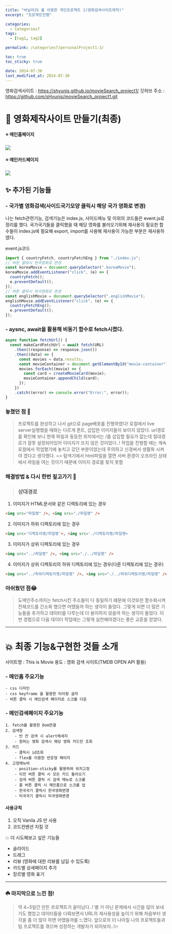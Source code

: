 ```yaml
---
title: "바닐라JS 를 이용한 개인프로젝트 1(영화검색사이트제작)"
excerpt: "프로젝트진행"

categories:
  - Categories7
tags:
  - [tag1, tag2]

permalink: /categories7/personalProject1-3/

toc: true
toc_sticky: true

date: 2024-07-30
last_modified_at: 2024-07-30
---
```


영화검색사이트 : https://shyunis.github.io/movieSearch_project1/
깃허브 주소 : https://github.com/sHyunis/movieSearch_project1.git

# 🌟 영화제작사이트 만들기(최종)

#### ⭐️ 메인홈페이지

![](https://velog.velcdn.com/images/alice0751/post/b44a6e8c-4490-4665-8f7e-5f2b42e357d3/image.png)

#### ⭐️ 메인카드페이지

![](https://velog.velcdn.com/images/alice0751/post/9cfea8a0-a0cd-4b66-84fa-3eb1fab76210/image.png)

## ✨ 추가된 기능들

### - 국가별 영화검색(사이드국기모양 클릭시 해당 국가 영화로 변경)

나는 fetch관련기능, 검색기능은 index.js, 사이드메뉴 및 이외의 코드들은 event.js로 정리를 했다. 국가국기들을 클릭했을 때 해당 영화를 불러오기위해 재사용이 필요한 함수들이 index.js에 필요해 export, import를 사용해 재사용이 가능한 부분은 재사용하였다.

event.js코드

```js
import { countryFetch, countryFetchEng } from "./index.js";
// 버튼 클릭시 한국영화로 변경
const koreaMovie = document.querySelector(".koreaMovie");
koreaMovie.addEventListener("click", (e) => {
  countryFetch();
  e.preventDefault();
});
// 버튼 클릭시 외국영화로 변경
const englishMovie = document.querySelector(".englishMovie");
englishMovie.addEventListener("click", (e) => {
  countryFetchEng();
  e.preventDefault();
});
```

### - aysnc, await을 활용해 비동기 함수로 fetch시켰다.

```js
async function fetchUrl() {
  const makeCardFetchUrl = await fetch(URL)
    .then((response) => response.json())
    .then((data) => {
      const movies = data.results;
      const movieContainer = document.getElementById("movie-container");
      movies.forEach((movie) => {
        const card = createMovieCard(movie);
        movieContainer.appendChild(card);
      });
    })
    .catch((error) => console.error("Error:", error));
}
```

### 놓쳤던 점 🥹

> 프로젝트를 완성하고 나서 git으로 page배포를 진행하였다!
> 로컬에서 live server실행했을 때와는 다르게 폰트, 삽입한 이미지들이 보이지 않았다.
> url경로를 확인해 보니 현재 파일과 동등한 위치에서는 /를 삽입할 필요가 없는데 절대경로가 잘못 설정되어있어 이미지가 뜨지 않은 것이었다..!
> 작업을 진행할 때는 계속 로컬에서 작업했기에 놓치고 갔던 부분이었는데
> 주의하고 신경써서 생활화 시켜야 겠다고 생각했다.
> => 탐색기에서 html파일을 열면 서버 환경이 오프라인 상태에서 파일을 여는 것이기 때문에 이미지 경로를 찾지 못함

### 해결방법 & 다시 한번 짚고가기 🙏

> ### 상대경로

1. 이미지가 HTML문서와 같은 디렉토리에 있는 경우

```html
<img src="파일명" />, <img src="./파일명" />
```

2. 이미지가 하위 디렉토리에 있는 경우

```html
<img src='디렉토리명/파일명'>, <img src='./디렉토리명/파일명>
```

3. 이미지가 상위 디렉토리에 있는 경우

```html
<img src="../파일명" />, <img src="./../파일명" />
```

4. 이미지가 상위 디렉토리의 하위 디렉토리에 있는 경우(다른 디렉토리에 있는 경우)

```html
<img src="../하위디렉토리명/파일명" />, <img src="./../하위디렉토리명/파일명" />
```

### 아쉬웠던 점😂

> 도메인주소까지는 fetch시킨 주소들이 다 동일하기 떄문에 이것또한 함수화시켜 전체코드를 간소화 했으면 어땠을까 하는 생각이 들었다. 그렇게 되면 더 많은 기능들을 추가하고 데이터를 다루는데 더 용이하지 않을까 하는 생각이 들었다. 이번 경험으로 다음 데이터 작업에는 그렇게 실천해야겠다는 좋은 교훈을 얻었다.

---

# 💥 최종 기능&구현한 것들 소개

사이트명 : This is Movie
용도 : 영화 검색 사이트(TMDB OPEN API 활용)

### - 메인홈 주요기능

    - css 디자인
    - css keyframe 을 활용한 타이핑 글자
    - 버튼 클릭 시 메인검색 페이지로 스크롤 다운

### - 메인검색페이지 주요기능

    1. fetch를 활용한 Dom연결
    2. 검색창
        - 빈 칸 검색 시 alert메세지
        - 원하는 영화 검색시 해당 영화 카드만 조회
    3. 카드
        - 클릭시 id조회
        - flex를 이용한 반응형 페이지
    4. 고정메뉴바
        - position-sticky를 활용하여 위치고정
        - 이전 버튼 클릭 시 모든 카드 돌아오기
        - 검색 버튼 클릭 시 검색 메뉴로 스크롤
        - 홈 버튼 클릭 시 메인홈으로 스크롤 업
        - 한국국기 클릭시 한국영화변경
        - 미국국기 클릭시 미국영화변경

#### 사용규칙

1. 오직 Vanila JS 만 사용
2. 코드컨벤션 지킬 것

💥 더 시도해보고 싶은 기능들

- 슬라이드
- 드래그
- 리뷰 (영화에 대한 리뷰를 남길 수 있도록)
- 카드별 상세페이지 추가
- 장르별 영화 표기

---

### ☘️ 마지막으로 느낀 점!

> 약 4~5일간 만든 프로젝트가 끝이났다..!
> 별 거 아닌 문제에서 시간을 많이 보내기도 했었고 데이터들을 다뤄보면서 URL의 재사용성을 높이기 위해 처음부터 생각을 좀 더 많이 하면 어땠을까를 느꼈다. 앞으로의 더 나아질 나의 프로젝트들과 팀 프로젝트를 겪으며 성장하는 개발자가 되어보자..!🔥
